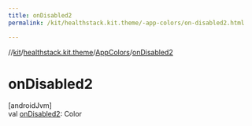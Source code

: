 ```yaml
---
title: onDisabled2
permalink: /kit/healthstack.kit.theme/-app-colors/on-disabled2.html

---
```

//[kit](/kit.html)/[healthstack.kit.theme](../index.html)/[AppColors](index.html)/[onDisabled2](on-disabled2.html)



# onDisabled2



[androidJvm]\
val [onDisabled2](on-disabled2.html): Color





